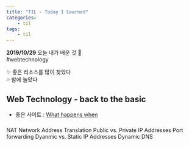 ```yaml
---
title: "TIL - Today I Learned"
categories: 
    - til
tags:
    - til
---
```


**2019/10/29**
오늘 내가 배운 것 🌟  
#webtechnology  

✨ 좋은 리소스를 많이 찾았다  
💦 밤에 놀았다  


## Web Technology - back to the basic
* 좋은 사이트 : [What happens when](https://github.com/alex/what-happens-when#the-enter-key-bottoms-out)  

### 
NAT Network Address Translation
Public vs. Private IP Addresses
Port forwarding
Dyanmic vs. Static IP Addresses
Dynamic DNS